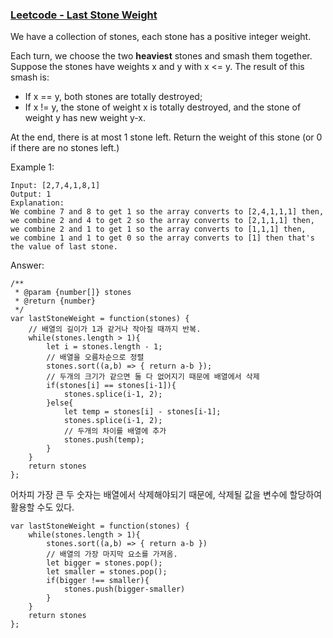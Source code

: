 ### [Leetcode - Last Stone Weight](https://leetcode.com/problems/last-stone-weight/)

We have a collection of stones, each stone has a positive integer weight.

Each turn, we choose the two **heaviest** stones and smash them together.  Suppose the stones have weights x and y with x <= y.  The result of this smash is:

* If x == y, both stones are totally destroyed;
* If x != y, the stone of weight x is totally destroyed, and the stone of weight y has new weight y-x.

At the end, there is at most 1 stone left.  Return the weight of this stone (or 0 if there are no stones left.)


Example 1: 
```
Input: [2,7,4,1,8,1]
Output: 1
Explanation: 
We combine 7 and 8 to get 1 so the array converts to [2,4,1,1,1] then,
we combine 2 and 4 to get 2 so the array converts to [2,1,1,1] then,
we combine 2 and 1 to get 1 so the array converts to [1,1,1] then,
we combine 1 and 1 to get 0 so the array converts to [1] then that's the value of last stone.
```

Answer:
```
/**
 * @param {number[]} stones
 * @return {number}
 */
var lastStoneWeight = function(stones) {
    // 배열의 길이가 1과 같거나 작아질 때까지 반복.
    while(stones.length > 1){
        let i = stones.length - 1;
        // 배열을 오름차순으로 정렬
        stones.sort((a,b) => { return a-b });
        // 두개의 크기가 같으면 둘 다 없어지기 때문에 배열에서 삭제
        if(stones[i] == stones[i-1]){
            stones.splice(i-1, 2);
        }else{
            let temp = stones[i] - stones[i-1];
            stones.splice(i-1, 2);
            // 두개의 차이를 배열에 추가
            stones.push(temp);
        }
    }
    return stones
};
```

어차피 가장 큰 두 숫자는 배열에서 삭제해야되기 때문에, 삭제될 값을 변수에 할당하여 활용할 수도 있다.

```
var lastStoneWeight = function(stones) {
    while(stones.length > 1){
        stones.sort((a,b) => { return a-b })
        // 배열의 가장 마지막 요소를 가져옴.
        let bigger = stones.pop();
        let smaller = stones.pop();
        if(bigger !== smaller){
            stones.push(bigger-smaller)
        }
    }
    return stones
};
```
